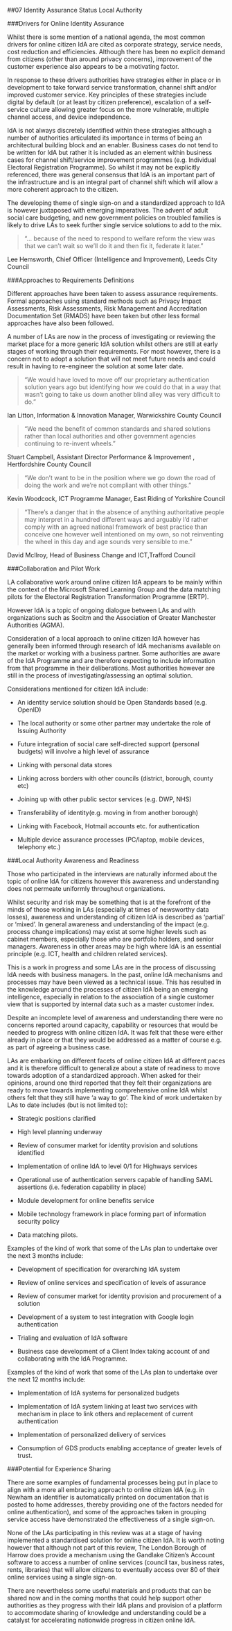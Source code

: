 ##07 Identity Assurance Status Local Authority

###Drivers for Online Identity Assurance

Whilst there is some mention of a national agenda, the most common
drivers for online citizen IdA are cited as corporate strategy, service
needs, cost reduction and efficiencies. Although there has been no
explicit demand from citizens (other than around privacy concerns),
improvement of the customer experience also appears to be a motivating
factor.

In response to these drivers authorities have strategies either in place
or in development to take forward service transformation, channel shift
and/or improved customer service. Key principles of these strategies
include digital by default (or at least by citizen preference),
escalation of a self-service culture allowing greater focus on the more
vulnerable, multiple channel access, and device independence.

IdA is not always discretely identified within these strategies although
a number of authorities articulated its importance in terms of being an
architectural building block and an enabler. Business cases do not tend
to be written for IdA but rather it is included as an element within
business cases for channel shift/service improvement programmes (e.g.
Individual Electoral Registration Programme). So whilst it may not be
explicitly referenced, there was general consensus that IdA is an
important part of the infrastructure and is an integral part of channel
shift which will allow a more coherent approach to the citizen.

The developing theme of single sign-on and a standardized approach to
IdA is however juxtaposed with emerging imperatives. The advent of adult
social care budgeting, and new government policies on troubled families
is likely to drive LAs to seek further single service solutions to add
to the mix.

> “… because of the need to respond to welfare reform the view was that
we can’t wait so we’ll do it and then fix it, federate it later.”

Lee Hemsworth, Chief Officer (Intelligence and Improvement), Leeds City
Council

###Approaches to Requirements Definitions

Different approaches have been taken to assess assurance requirements.
Formal approaches using standard methods such as Privacy Impact
Assessments, Risk Assessments, Risk Management and Accreditation
Documentation Set (RMADS) have been taken but other less formal
approaches have also been followed.

A number of LAs are now in the process of investigating or reviewing the
market place for a more generic IdA solution whilst others are still at
early stages of working through their requirements. For most however,
there is a concern not to adopt a solution that will not meet future
needs and could result in having to re-engineer the solution at some
later date.

> “We would have loved to move off our proprietary authentication
solution years ago but identifying how we could do that in a way that
wasn’t going to take us down another blind alley was very difficult to
do.”

Ian Litton, Information & Innovation Manager, Warwickshire County Council

> “We need the benefit of common standards and shared solutions rather
than local authorities and other government agencies continuing to
re-invent wheels.”

Stuart Campbell, Assistant Director Performance & Improvement , Hertfordshire County Council

> “We don’t want to be in the position where we go down the road of doing
the work and we’re not compliant with other things.”

Kevin Woodcock, ICT Programme Manager, East Riding of Yorkshire Council

> “There’s a danger that in the absence of anything authoritative people
may interpret in a hundred different ways and arguably I’d rather comply
with an agreed national framework of best practice than conceive one
however well intentioned on my own, so not reinventing the wheel in this
day and age sounds very sensible to me.”

David McIlroy, Head of Business Change and ICT,Trafford Council

###Collaboration and Pilot Work

LA collaborative work around online citizen IdA appears to be mainly
within the context of the Microsoft Shared Learning Group and the data
matching pilots for the Electoral Registration Transformation Programme
(ERTP).

However IdA is a topic of ongoing dialogue between LAs and with
organizations such as Socitm and the Association of Greater Manchester
Authorities (AGMA).

Consideration of a local approach to online citizen IdA however has
generally been informed through research of IdA mechanisms available on
the market or working with a business partner. Some authorities are
aware of the IdA Programme and are therefore expecting to include
information from that programme in their deliberations. Most authorities
however are still in the process of investigating/assessing an optimal
solution.

Considerations mentioned for citizen IdA include:

-   An identity service solution should be Open Standards based (e.g.
    OpenID)

-   The local authority or some other partner may undertake the role of
    Issuing Authority

-   Future integration of social care self-directed support (personal
    budgets) will involve a high level of assurance

-   Linking with personal data stores

-   Linking across borders with other councils (district, borough,
    county etc)

-   Joining up with other public sector services (e.g. DWP, NHS)

-   Transferability of identity(e.g. moving in from another borough)

-   Linking with Facebook, Hotmail accounts etc. for authentication

-   Multiple device assurance processes (PC/laptop, mobile devices,
    telephony etc.)

###Local Authority Awareness and Readiness

Those who participated in the interviews are naturally informed about
the topic of online IdA for citizens however this awareness and
understanding does not permeate uniformly throughout organizations.

Whilst security and risk may be something that is at the forefront of
the minds of those working in LAs (especially at times of newsworthy
data losses), awareness and understanding of citizen IdA is described as
‘partial’ or ‘mixed’. In general awareness and understanding of the
impact (e.g. process change implications) may exist at some higher
levels such as cabinet members, especially those who are portfolio
holders, and senior managers. Awareness in other areas may be high where
IdA is an essential principle (e.g. ICT, health and children related
services).

This is a work in progress and some LAs are in the process of discussing
IdA needs with business managers. In the past, online IdA mechanisms and
processes may have been viewed as a technical issue. This has resulted
in the knowledge around the processes of citizen IdA being an emerging
intelligence, especially in relation to the association of a single
customer view that is supported by internal data such as a master
customer index.

Despite an incomplete level of awareness and understanding there were no
concerns reported around capacity, capability or resources that would be
needed to progress with online citizen IdA. It was felt that these were
either already in place or that they would be addressed as a matter of
course e.g. as part of agreeing a business case.

LAs are embarking on different facets of online citizen IdA at different
paces and it is therefore difficult to generalize about a state of
readiness to move towards adoption of a standardized approach. When
asked for their opinions, around one third reported that they felt their
organizations are ready to move towards implementing comprehensive
online IdA whilst others felt that they still have ‘a way to go’. The
kind of work undertaken by LAs to date includes (but is not limited to):

-   Strategic positions clarified

-   High level planning underway

-   Review of consumer market for identity provision and solutions
    identified

-   Implementation of online IdA to level 0/1 for Highways services

-   Operational use of authentication servers capable of handling SAML
    assertions (i.e. federation capability in place)

-   Module development for online benefits service

-   Mobile technology framework in place forming part of information
    security policy

-   Data matching pilots.

Examples of the kind of work that some of the LAs plan to undertake over
the next 3 months include:

-   Development of specification for overarching IdA system

-   Review of online services and specification of levels of assurance

-   Review of consumer market for identity provision and procurement of
    a solution

-   Development of a system to test integration with Google login
    authentication

-   Trialing and evaluation of IdA software

-   Business case development of a Client Index taking account of and
    collaborating with the IdA Programme.

Examples of the kind of work that some of the LAs plan to undertake over
the next 12 months include:

-   Implementation of IdA systems for personalized budgets

-   Implementation of IdA system linking at least two services with
    mechanism in place to link others and replacement of current
    authentication

-   Implementation of personalized delivery of services

-   Consumption of GDS products enabling acceptance of greater levels of
    trust.

###Potential for Experience Sharing

There are some examples of fundamental processes being put in place to
align with a more all embracing approach to online citizen IdA (e.g. in
Newham an identifier is automatically printed on documentation that is
posted to home addresses, thereby providing one of the factors needed
for online authentication), and some of the approaches taken in grouping
service access have demonstrated the effectiveness of a single sign-on.

None of the LAs participating in this review was at a stage of having
implemented a standardised solution for online citizen IdA. It is worth
noting however that although not part of this review, The London Borough
of Harrow does provide a mechanism using the Gandlake Citizen’s Account
software to access a number of online services (council tax, business
rates, rents, libraries) that will allow citizens to eventually access
over 80 of their online services using a single sign-on.

There are nevertheless some useful materials and products that can be
shared now and in the coming months that could help support other
authorities as they progress with their IdA plans and provision of a
platform to accommodate sharing of knowledge and understanding could be
a catalyst for accelerating nationwide progress in citizen online IdA.



